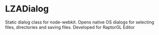 LZADialog
=========

Static dialog class for node-webkit. Opens native OS dialogs for selecting files, directories and saving files. Developed for RaptorGL Editor
